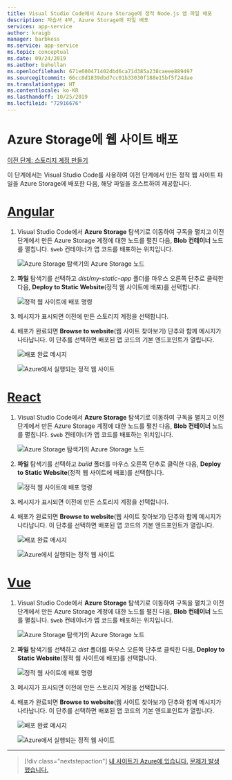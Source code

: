 ```yaml
---
title: Visual Studio Code에서 Azure Storage에 정적 Node.js 앱 파일 배포
description: 자습서 4부, Azure Storage에 파일 배포
services: app-service
author: kraigb
manager: barbkess
ms.service: app-service
ms.topic: conceptual
ms.date: 09/24/2019
ms.author: buhollan
ms.openlocfilehash: 671e600471402dbd6ca71d385a238caeee889497
ms.sourcegitcommit: 66cc8d1839dbd7cc01b33030f188e15bf5f24dae
ms.translationtype: HT
ms.contentlocale: ko-KR
ms.lasthandoff: 10/25/2019
ms.locfileid: "72916676"
---
```

# <a name="deploy-the-website-to-azure-storage"></a>Azure Storage에 웹 사이트 배포

[이전 단계: 스토리지 계정 만들기](tutorial-vscode-static-website-node-03.md)

이 단계에서는 Visual Studio Code를 사용하여 이전 단계에서 만든 정적 웹 사이트 파일을 Azure Storage에 배포한 다음, 해당 파일을 호스트하여 제공합니다.

# <a name="angulartabangular"></a>[Angular](#tab/angular)

1. Visual Studio Code에서 **Azure Storage** 탐색기로 이동하여 구독을 펼치고 이전 단계에서 만든 Azure Storage 계정에 대한 노드를 펼친 다음, **Blob 컨테이너** 노드를 펼칩니다. `$web` 컨테이너가 앱 코드를 배포하는 위치입니다.

   ![Azure Storage 탐색기의 Azure Storage 노드](media/static-website/storage-nodes.png)

1. **파일** 탐색기를 선택하고 _dist/my-static-app_ 폴더를 마우스 오른쪽 단추로 클릭한 다음, **Deploy to Static Website**(정적 웹 사이트에 배포)를 선택합니다.

    ![정적 웹 사이트에 배포 명령](media/static-website/deploy-build-angular.png)

1. 메시지가 표시되면 이전에 만든 스토리지 계정을 선택합니다.

1. 배포가 완료되면 **Browse to website**(웹 사이트 찾아보기) 단추와 함께 메시지가 나타납니다. 이 단추를 선택하면 배포된 앱 코드의 기본 엔드포인트가 열립니다.

    ![배포 완료 메시지](media/static-website/deployment-complete.png)

    ![Azure에서 실행되는 정적 웹 사이트](media/static-website/azure-app-angular.png)

# <a name="reacttabreact"></a>[React](#tab/react)

1. Visual Studio Code에서 **Azure Storage** 탐색기로 이동하여 구독을 펼치고 이전 단계에서 만든 Azure Storage 계정에 대한 노드를 펼친 다음, **Blob 컨테이너** 노드를 펼칩니다. `$web` 컨테이너가 앱 코드를 배포하는 위치입니다.

   ![Azure Storage 탐색기의 Azure Storage 노드](media/static-website/storage-nodes.png)

1. **파일** 탐색기를 선택하고 _build_ 폴더를 마우스 오른쪽 단추로 클릭한 다음, **Deploy to Static Website**(정적 웹 사이트에 배포)를 선택합니다.

    ![정적 웹 사이트에 배포 명령](media/static-website/deploy-build-react.png)

1. 메시지가 표시되면 이전에 만든 스토리지 계정을 선택합니다.

1. 배포가 완료되면 **Browse to website**(웹 사이트 찾아보기) 단추와 함께 메시지가 나타납니다. 이 단추를 선택하면 배포된 앱 코드의 기본 엔드포인트가 열립니다.

    ![배포 완료 메시지](media/static-website/deployment-complete.png)

    ![Azure에서 실행되는 정적 웹 사이트](media/static-website/azure-app-react.png)

# <a name="vuetabvue"></a>[Vue](#tab/vue)

1. Visual Studio Code에서 **Azure Storage** 탐색기로 이동하여 구독을 펼치고 이전 단계에서 만든 Azure Storage 계정에 대한 노드를 펼친 다음, **Blob 컨테이너** 노드를 펼칩니다. `$web` 컨테이너가 앱 코드를 배포하는 위치입니다.

   ![Azure Storage 탐색기의 Azure Storage 노드](media/static-website/storage-nodes.png)

1. **파일** 탐색기를 선택하고 _dist_ 폴더를 마우스 오른쪽 단추로 클릭한 다음, **Deploy to Static Website**(정적 웹 사이트에 배포)를 선택합니다.

    ![정적 웹 사이트에 배포 명령](media/static-website/deploy-build-vue.png)

1. 메시지가 표시되면 이전에 만든 스토리지 계정을 선택합니다.

1. 배포가 완료되면 **Browse to website**(웹 사이트 찾아보기) 단추와 함께 메시지가 나타납니다. 이 단추를 선택하면 배포된 앱 코드의 기본 엔드포인트가 열립니다.

    ![배포 완료 메시지](media/static-website/deployment-complete.png)

    ![Azure에서 실행되는 정적 웹 사이트](media/static-website/azure-app-vue.png)

---

> [!div class="nextstepaction"]
> [내 사이트가 Azure에 있습니다.](tutorial-vscode-static-website-node-05.md) [문제가 발생했습니다.](https://www.research.net/r/PWZWZ52?tutorial=node-deployment-staticwebsite&step=create-storage)
